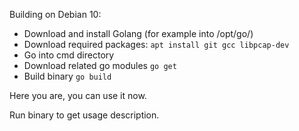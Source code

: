 Building on Debian 10:
* Download and install Golang (for example into /opt/go/)
* Download required packages: `apt install git gcc libpcap-dev`
* Go into cmd directory
* Download related go modules `go get`
* Build binary `go build`

Here you are, you can use it now.

Run binary to get usage description.